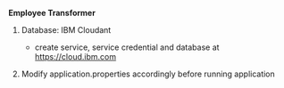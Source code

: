 **Employee Transformer**

1. Database: IBM Cloudant

    - create service, service credential and database at https://cloud.ibm.com

2. Modify application.properties accordingly before running application